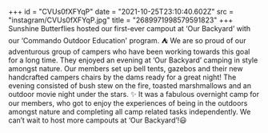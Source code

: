 +++
id = "CVUs0fXFYqP"
date = "2021-10-25T23:10:40.602Z"
src = "instagram/CVUs0fXFYqP.jpg"
title = "2689971998579591823"
+++
Sunshine Butterflies hosted our first-ever campout at ‘Our Backyard’ with our ‘Commando Outdoor Education' program. ⛺️ We are so proud of our adventurous group of campers who have been working towards this goal for a long time. They enjoyed an evening at ‘Our Backyard’ camping in style amongst nature. Our members set up bell tents, gazebos and their new handcrafted campers chairs by the dams ready for a great night! The evening consisted of bush stew on the fire, toasted marshmallows and an outdoor movie night under the stars. ✨ It was a fabulous overnight camp for our members, who got to enjoy the experiences of being in the outdoors amongst nature and completing all camp related tasks independently. We can’t wait to host more campouts at ‘Our Backyard’!😃